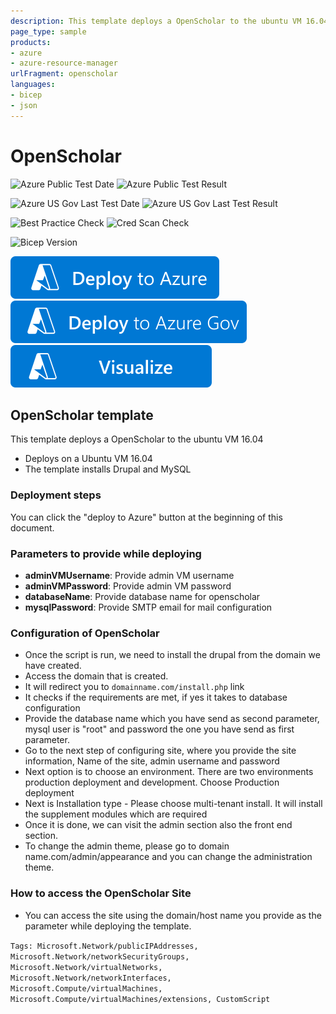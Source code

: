 ```yaml
---
description: This template deploys a OpenScholar to the ubuntu VM 16.04
page_type: sample
products:
- azure
- azure-resource-manager
urlFragment: openscholar
languages:
- bicep
- json
---
```

# OpenScholar

![Azure Public Test Date](https://azurequickstartsservice.blob.core.windows.net/badges/application-workloads/openscholar/openscholar/PublicLastTestDate.svg)
![Azure Public Test Result](https://azurequickstartsservice.blob.core.windows.net/badges/application-workloads/openscholar/openscholar/PublicDeployment.svg)

![Azure US Gov Last Test Date](https://azurequickstartsservice.blob.core.windows.net/badges/application-workloads/openscholar/openscholar/FairfaxLastTestDate.svg)
![Azure US Gov Last Test Result](https://azurequickstartsservice.blob.core.windows.net/badges/application-workloads/openscholar/openscholar/FairfaxDeployment.svg)

![Best Practice Check](https://azurequickstartsservice.blob.core.windows.net/badges/application-workloads/openscholar/openscholar/BestPracticeResult.svg)
![Cred Scan Check](https://azurequickstartsservice.blob.core.windows.net/badges/application-workloads/openscholar/openscholar/CredScanResult.svg)

![Bicep Version](https://azurequickstartsservice.blob.core.windows.net/badges/application-workloads/openscholar/openscholar/BicepVersion.svg)

[![Deploy To Azure](https://raw.githubusercontent.com/Azure/azure-quickstart-templates/master/1-CONTRIBUTION-GUIDE/images/deploytoazure.svg?sanitize=true)](https://portal.azure.com/#create/Microsoft.Template/uri/https%3A%2F%2Fraw.githubusercontent.com%2FAzure%2Fazure-quickstart-templates%2Fmaster%2Fapplication-workloads%2Fopenscholar%2Fopenscholar%2Fazuredeploy.json)
[![Deploy To Azure US Gov](https://raw.githubusercontent.com/Azure/azure-quickstart-templates/master/1-CONTRIBUTION-GUIDE/images/deploytoazuregov.svg?sanitize=true)](https://portal.azure.us/#create/Microsoft.Template/uri/https%3A%2F%2Fraw.githubusercontent.com%2FAzure%2Fazure-quickstart-templates%2Fmaster%2Fapplication-workloads%2Fopenscholar%2Fopenscholar%2Fazuredeploy.json)
[![Visualize](https://raw.githubusercontent.com/Azure/azure-quickstart-templates/master/1-CONTRIBUTION-GUIDE/images/visualizebutton.svg?sanitize=true)](http://armviz.io/#/?load=https%3A%2F%2Fraw.githubusercontent.com%2FAzure%2Fazure-quickstart-templates%2Fmaster%2Fapplication-workloads%2Fopenscholar%2Fopenscholar%2Fazuredeploy.json)

## OpenScholar template

This template deploys a OpenScholar to the ubuntu VM 16.04

* Deploys on a Ubuntu VM 16.04
* The template installs Drupal and MySQL

### Deployment steps

You can click the "deploy to Azure" button at the beginning of this document.

### Parameters to provide while deploying

* **adminVMUsername**: Provide admin VM username
* **adminVMPassword**: Provide admin VM password
* **databaseName**: Provide database name for openscholar
* **mysqlPassword**: Provide SMTP email for mail configuration

### Configuration of OpenScholar

* Once the script is run, we need to install the drupal from the domain we have created.
* Access the domain that is created.
* It will redirect you to ```domainname.com/install.php``` link
* It checks if the requirements are met, if yes it takes to database configuration
* Provide the database name which you have send as second parameter, mysql user is "root" and password the one you have send as first parameter.
* Go to the next step of configuring site, where you provide the site information, Name of the site, admin username and password
* Next option is to choose an environment. There are two environments production deployment and development. Choose Production deployment
* Next is Installation type - Please choose multi-tenant install. It will install the supplement modules which are required
* Once it is done, we can visit the admin section also the front end section.
* To change the admin theme, please go to domain name.com/admin/appearance and you can change the administration theme.

### How to access the OpenScholar Site

* You can access the site using the domain/host name you provide as the parameter while deploying the template.

`Tags: Microsoft.Network/publicIPAddresses, Microsoft.Network/networkSecurityGroups, Microsoft.Network/virtualNetworks, Microsoft.Network/networkInterfaces, Microsoft.Compute/virtualMachines, Microsoft.Compute/virtualMachines/extensions, CustomScript`
